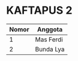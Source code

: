 # KAFTAPUS 2
| Nomor  | Anggota |
| ------------- | ------------- |
| 1  | Mas Ferdi  |
| 2  | Bunda Lya  |
